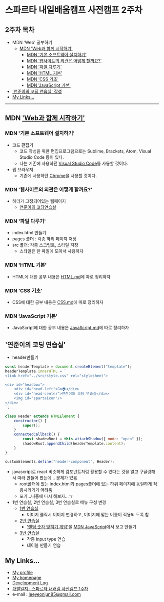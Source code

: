 # 스파르타 내일배움캠프 사전캠프 2주차

## 2주차 목차
- MDN 'Web' 공부하기
  - [MDN 'Web과 함께 시작하기'](#mdn-web과-함께-시작하기)
    - [MDN '기본 소프트웨어 설치하기'](#mdn-기본-소프트웨어-설치하기)
    - [MDN '웹사이트의 외관은 어떻게 할까요?'](#mdn-웹사이트의-외관은-어떻게-할까요)
    - [MDN '파일 다루기'](#mdn-파일-다루기)
    - [MDN 'HTML 기본'](#mdn-html-기본)
    - [MDN 'CSS 기초'](#mdn-css-기초)
    - [MDN 'JavaScript 기본'](#mdn-javascript-기본)
- ['연준이의 코딩 연습실' 작성](#연준이의-코딩-연습실)
- [My Links...](#my-links)
___
## MDN ['Web과 함께 시작하기']((https://developer.mozilla.org/ko/docs/Learn/Getting_started_with_the_web))

### MDN '기본 소프트웨어 설치하기'
- 코드 편집기
  - 코드 작성을 위한 편집프로그램으로는 Sublime, Brackets, Atom, Visual Studio Code 등이 있다.
  - 나는 기존에 사용하던 [Visual Studio Code](https://code.visualstudio.com/)를 사용할 것이다.
- 웹 브라우저
    - 기존에 사용하던 [Chrome](https://www.google.com/chrome/)을 사용할 것이다.

### MDN '웹사이트의 외관은 어떻게 할까요?'
- 헤더가 고정되어있는 웹페이지
  - [연준이의 코딩연습실](https://leeyeonjun85.github.io/home/)

### MDN '파일 다루기'
- index.html 만들기
- pages 폴더 : 각종 하위 페이지 저장
- src 폴더: 각종 스크립트, 스타일 저장
  - 스타일은 한 파일에 모아서 사용하자

### MDN 'HTML 기본'
- HTML에 대한 공부 내용은 [HTML.md](../HTML.md)에 따로 정리하자

### MDN 'CSS 기초'
- CSS에 대한 공부 내용은 [CSS.md](../CSS.md)에 따로 정리하자

### MDN 'JavaScript 기본'
- JavaScript에 대한 공부 내용은 [JavaScript.md](../JavaScript.md)에 따로 정리하자

## '연준이의 코딩 연습실'
- header만들기
```js
const headerTemplate = document.createElement("template");
headerTemplate.innerHTML = `
<link href="../src/style.css" rel="stylesheet">

<div id="headbox">
	<div id="head-left">Go🏠</div>
	<div id="head-center">연준이의 코딩 연습실</div>
	<img id="spartaicon"/>
</div>
`;

class Header extends HTMLElement {
	constructor() {
		super();
	}
	connectedCallback() {
		const shadowRoot = this.attachShadow({ mode: "open" });
		shadowRoot.appendChild(headerTemplate.content);
	}
}

customElements.define("header-component", Header);
```
- javascript로 react 비슷하게 컴포넌트처럼 활용할 수 있다는 것을 알고 구글링해서 따라 만들어 봤는데... 문제가 있음
  - root폴더에 있는 index.html과 pages폴더에 있는 하위 페이지에 동일하게 적용시키기가 어려움
  - 포기...나중에 다시 해보자...ㅠ
- 1번 연습실, 2번 연습실, 3번 연습실로 메뉴 구성 변경
  - [1번 연습실](https://leeyeonjun85.github.io/home/pages/mdm%20prac.html)
    - 이미지 클릭시 이미지 변경하고, 이미지에 맞는 이름이 적용되 도록 함
  - [2번 연습실](https://leeyeonjun85.github.io/home/pages/number_guess_game.html)
    - ['랜덤 숫자 맞히기 게임'](https://leeyeonjun85.github.io/home/pages/number_guess_game.html)을 [MDN JavaScript](https://developer.mozilla.org/ko/docs/Learn/JavaScript/First_steps/A_first_splash)에서 보고 만들기
  - [3번 연습실](https://leeyeonjun85.github.io/home/pages/test_page.html)
    - 각종 input type 연습
    - 테이블 만들기 연습


## My Links...
- [My profile](https://github.com/leeyeonjun85)
- [My homepage](https://leeyeonjun85.github.io/home/)
- [Development Log](https://github.com/leeyeonjun85/home/blob/main/mdpages/Development%20Log.md)
- [개발일지 : 스파르타 내배캠 사전캠프 1주차](https://github.com/leeyeonjun85/home/blob/main/mdpages/Sparta%20Tomorrow%20Camp/Ready1.md)
- e-mail : leeyeonjun85@gmail.com